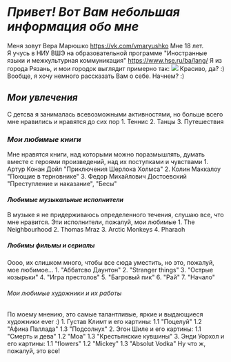 # *Привет!  Вот Вам небольшая информация обо мне*
Меня зовут Вера Марюшко <https://vk.com/vmaryushko> 
Мне 18 лет.  
Я учусь в НИУ ВШЭ на образовательной программе "Иностранные языки и межкультурная коммуникация" <https://www.hse.ru/ba/lang/>
Я из города Рязань, и мои городок выглядит примерно так:
![](http://s3-eu-central-1.amazonaws.com/xn--80aa0aqccl2b9d/uploads/2015/10/196-768x453.jpg)
Красиво, да? :) Вообще, я хочу немного рассказать Вам о себе. Начнем? :)
## *Мои увлечения* 
С детсва я занималась всевозможными активностями, но больше всего мне нравились и нравятся до сих пор
    1. Теннис
    2. Танцы
    3. Путешествия 
### *Мои любимые книги*
Мне нравятся книги, над которыми можно поразмышлять, думать вместе с героями произведений, над их поступками и чувствами
    1. Артур Конан Дойл "Приключения Шерлока Холмса"
    2. Колин Маккалоу "Поющие в терновнике"
    3. Федор Михайлович Достоевский "Преступление и наказание", "Бесы"
#### *Любимые музыкальные исполнители*
В музыке я не придерживаюсь определенного течения, слушаю все, что мне нравится. Эти исполнители, пожалуй, мои любимые
    1. The Neighbourhood
    2. Thomas Mraz
    3. Arctic Monkeys
    4. Pharaoh
##### *Любимы фильмы и сериалы*
 Оооо, их слишком много, чтобы все сюда уместить, но это, пожалуй, мое любимое...
    1. "Аббатсво Даунтон" 
    2. "Stranger things"
    3. "Острые козырьки"
    4. "Игра престолов"
    5. "Багровый пик"
    6. "Рай"
    7. "Начало"
###### *Мои любимые художники и их работы*
По моему мнению, это самые талантливые, яркие и выдающиеся художники ever :)
    1. Густав Климт и его картины:
        1.1 "Поцелуй"
        1.2 "Афина Паллада"
        1.3 "Подсолнух"
    2. Эгон Шиле и его картины:
        1.1 "Смерть и дева"
        1.2 "Моа"
        1.3 "Крестьянские кувшины"
    3. Энди Уорхол и его картины:
        1.1 "flowers"
        1.2 "Mickey"
        1.3 "Absolut Vodka"
Ну что ж, пожалуй, это все! 
